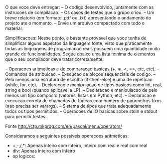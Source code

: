 O que voce deve entregar:
– O codigo desenvolvido, juntamente com as instrucoes de compilacao.
– Os casos de testes que o grupo criou.
– Um breve relatorio (em formato .pdf ou .txt) apresentando o andamento do projeto ate o momento.
– Envie um arquivo compactado com todo o material.

Simplificacoes: Nesse ponto, ́e bastante provavel que voce tenha de simplificar alguns
aspectos da linguagem fonte, visto que praticamente todas as linguagens de programacao
reais possuem uma quantidade muito grande de funcionalidades. Segue abaixo uma lista
mınima de elementos que o seu compilador deve tratar corretamente:

– Operacoes aritmeticas e de comparacao basicas (+, ∗, <, ==, etc, etc).
– Comandos de atribuicao.
– Execucao de blocos sequenciais de codigo.
– Pelo menos uma estrutura de escolha (if-then-else) e uma de repeticao (while, for, etc).
– Declaracao e manipulacao de tipos basicos como int, real, string e bool (quando aplicavel a LP).
– Declaracao e manipulacao de pelo menos um tipo composto (vetores, listas em Python, etc).
– Declaracao e execucao correta de chamadas de funcao com numero de parametros fixos (nao precisa ser varargs).
– Sistema de tipos que trata adequadamente todos os tipos permitidos.
– Operacoes de IO basicas sobre stdin e stdout para permitir testes.

Fonte
http://ctp.mkprog.com/en/pascal/menu/operators/

Consideramos a seguintes possiveis operacoes aritmeticas:
- +,-,/,*: Apenas inteiro com inteiro, inteiro com real e real com real
- div: Apenas inteiro com inteiro
- op logicos:  